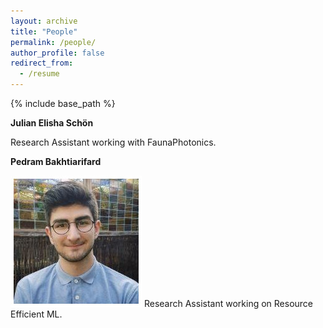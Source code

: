 ```yaml
---
layout: archive
title: "People"
permalink: /people/
author_profile: false
redirect_from:
  - /resume
---
```


{% include base_path %}

**Julian Elisha Schön**

Research Assistant working with FaunaPhotonics.


**Pedram Bakhtiarifard**

![image](pedram.jpeg) 
Research Assistant working on Resource Efficient ML.
